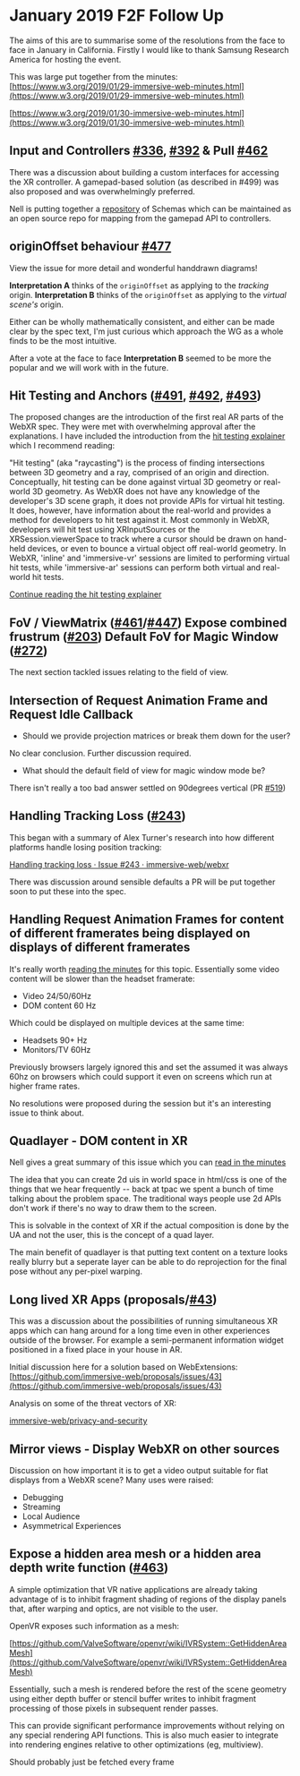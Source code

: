 # January 2019 F2F Follow Up

The aims of this are to summarise some of the resolutions from the face to face in January in California. Firstly I would like to thank Samsung Research America for hosting the event. 

This was large put together from the minutes: 
[https://www.w3.org/2019/01/29-immersive-web-minutes.html](https://www.w3.org/2019/01/29-immersive-web-minutes.html)

[https://www.w3.org/2019/01/30-immersive-web-minutes.html](https://www.w3.org/2019/01/30-immersive-web-minutes.html)

## Input and Controllers [#336](https://github.com/immersive-web/webxr/issues/336), [#392](https://github.com/immersive-web/webxr/isues/392) & Pull [#462](https://github.com/immersive-web/webxr/pull/462)

There was a discussion about building a custom interfaces for accessing the XR controller. A gamepad-based solution (as described in #499) was also proposed and was overwhelmingly preferred.

Nell is putting together a [repository](https://github.com/immersive-web/xr-gamepad-mappings) of Schemas which can be maintained as an open source repo for mapping from the gamepad API to controllers.

## originOffset behaviour [#477](https://github.com/immersive-web/webxr/issues/477)

View the issue for more detail and wonderful handdrawn diagrams!

**Interpretation A** thinks of the `originOffset` as applying to the *tracking* origin.
**Interpretation B** thinks of the `originOffset` as applying to the *virtual scene's* origin.

Either can be wholly mathematically consistent, and either can be made clear by the spec text, I'm just curious which approach the WG as a whole finds to be the most intuitive.

After a vote at the face to face **Interpretation B** seemed to be more the popular and we will work with in the future.

## Hit Testing and Anchors ([#491](https://github.com/immersive-web/webxr/pull/491), [#492](https://github.com/immersive-web/webxr/pull/492), [#493](https://github.com/immersive-web/webxr/pull/493))

The proposed changes are the introduction of the first real AR parts of the WebXR spec. They were met with overwhelming approval after the explanations. I have included the introduction from the [hit testing explainer](https://github.com/immersive-web/webxr/blob/master/hit-testing-explainer.md) which I recommend reading: 

"Hit testing" (aka "raycasting") is the process of finding intersections between 3D geometry and a ray, comprised of an origin and direction. Conceptually, hit testing can be done against virtual 3D geometry or real-world 3D geometry. As WebXR does not have any knowledge of the developer's 3D scene graph, it does not provide APIs for virtual hit testing. It does, however, have information about the real-world and provides a method for developers to hit test against it. Most commonly in WebXR, developers will hit test using XRInputSources or the XRSession.viewerSpace to track where a cursor should be drawn on hand-held devices, or even to bounce a virtual object off real-world geometry. In WebXR, 'inline' and 'immersive-vr' sessions are limited to performing virtual hit tests, while 'immersive-ar' sessions can perform both virtual and real-world hit tests.

[Continue reading the hit testing explainer](https://github.com/immersive-web/webxr/blob/master/hit-testing-explainer.md)

## FoV / ViewMatrix ([#461](https://github.com/immersive-web/webxr/issues/461)/[#447](https://github.com/immersive-web/webxr/issues/447)) Expose combined frustrum ([#203](https://github.com/immersive-web/webxr/issues/203)) Default FoV for Magic Window ([#272](https://github.com/immersive-web/webxr/issues/272))

The next section tackled issues relating to the field of view.

## Intersection of Request Animation Frame and Request Idle Callback

- Should we provide projection matrices or break them down for the user?

No clear conclusion. Further discussion required.

- What should the default field of view for magic window mode be?

There isn't really a too bad answer settled on 90degrees vertical (PR [#519](https://github.com/immersive-web/webxr/pull/519))

## Handling Tracking Loss ([#243](https://github.com/immersive-web/webxr/issues/243))

This began with a summary of Alex Turner's research into how different platforms handle losing position tracking: 

[Handling tracking loss · Issue #243 · immersive-web/webxr](https://github.com/immersive-web/webxr/issues/243#issuecomment-454282109)

There was discussion around sensible defaults a PR will be put together soon to put these into the spec.

## Handling Request Animation Frames for content of different framerates being displayed on displays of different framerates

It's really worth [reading the minutes](https://www.w3.org/2019/01/30-immersive-web-minutes.html#item04) for this topic. Essentially some video content will be slower than the headset framerate:

- Video 24/50/60Hz
- DOM content 60 Hz

Which could be displayed on multiple devices at the same time:

- Headsets 90+ Hz
- Monitors/TV 60Hz

Previously browsers largely ignored this and set the assumed it was always 60hz on browsers which could support it even on screens which run at higher frame rates.

No resolutions were proposed during the session but it's an interesting issue to think about.

## Quadlayer - DOM content in XR

Nell gives a great summary of this issue which you can [read in the minutes](https://www.w3.org/2019/01/30-immersive-web-minutes.html#item05)

The idea that you can create 2d uis in world space in html/css is one of the things that we hear frequently -- back at tpac we spent a bunch of time talking about the problem space. The traditional ways people use 2d APIs don't work if there's no way to draw them to the screen.

This is solvable in the context of XR if the actual composition is done by the UA and not the user, this is the concept of a quad layer.

The main benefit of quadlayer is that putting text content on a texture looks really blurry but a seperate layer can be able to do reprojection for the final pose without any per-pixel warping.

## Long lived XR Apps (proposals/[#43](https://github.com/immersive-web/proposals/issues/43))

This was a discussion about the possibilities of running simultaneous XR apps which can hang around for a long time even in other experiences outside of the browser. For example a semi-permanent information widget positioned in a fixed place in your house in AR.

Initial discussion here for a solution based on WebExtensions: [https://github.com/immersive-web/proposals/issues/43](https://github.com/immersive-web/proposals/issues/43)

Analysis on some of the threat vectors of XR: 

[immersive-web/privacy-and-security](https://github.com/immersive-web/privacy-and-security/blob/master/EXPLAINER.md)

## Mirror views - Display WebXR on other sources

Discussion on how important it is to get a video output suitable for flat displays from a WebXR scene?
Many uses were raised:

- Debugging
- Streaming
- Local Audience
- Asymmetrical Experiences

## Expose a hidden area mesh or a hidden area depth write function ([#463](https://github.com/immersive-web/webxr/issues/463))

A simple optimization that VR native applications are already taking advantage of is to inhibit fragment shading of regions of the display panels that, after warping and optics, are not visible to the user.

OpenVR exposes such information as a mesh:

[https://github.com/ValveSoftware/openvr/wiki/IVRSystem::GetHiddenAreaMesh](https://github.com/ValveSoftware/openvr/wiki/IVRSystem::GetHiddenAreaMesh)

Essentially, such a mesh is rendered before the rest of the scene geometry using either depth buffer or stencil buffer writes to inhibit fragment processing of those pixels in subsequent render passes.

This can provide significant performance improvements without relying on any special rendering API functions. This is also much easier to integrate into rendering engines relative to other optimizations (eg, multiview).

Should probably just be fetched every frame
